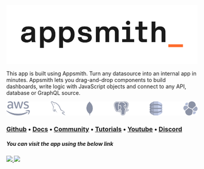 ![](https://raw.githubusercontent.com/appsmithorg/appsmith/release/static/appsmith_logo_primary.png)

This app is built using Appsmith. Turn any datasource into an internal app in minutes. Appsmith lets you drag-and-drop components to build dashboards, write logic with JavaScript objects and connect to any API, database or GraphQL source.

![](https://raw.githubusercontent.com/appsmithorg/appsmith/release/static/images/integrations.png)

### [Github](https://github.com/appsmithorg/appsmith) • [Docs](https://docs.appsmith.com/?utm_source=github&utm_medium=social&utm_content=appsmith_docs&utm_campaign=null&utm_term=appsmith_docs) • [Community](https://community.appsmith.com/) • [Tutorials](https://github.com/appsmithorg/appsmith/tree/update/readme#tutorials) • [Youtube](https://www.youtube.com/appsmith) • [Discord](https://discord.gg/rBTTVJp)

##### You can visit the app using the below link

###### [![](https://assets.appsmith.com/git-sync/Buttons.svg) ](https://release-ee-mongo.appsmith.com/applications/6746a3a63ebd7f579ff4b814/pages/6746a9cf3ebd7f579ff4b92c) [![](https://assets.appsmith.com/git-sync/Buttons2.svg)](https://release-ee-mongo.appsmith.com/applications/6746a3a63ebd7f579ff4b814/pages/6746a9cf3ebd7f579ff4b92c/edit)
